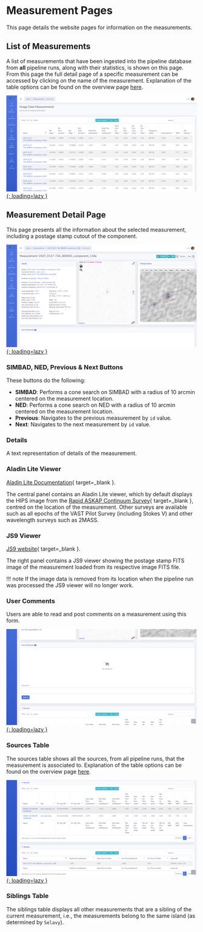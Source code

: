 # Measurement Pages

This page details the website pages for information on the measurements.

## List of Measurements

A list of measurements that have been ingested into the pipeline database from **all** pipeline runs, along with their statistics, is shown on this page.
From this page the full detail page of a specific measurement can be accessed by clicking on the name of the measurement. 
Explanation of the table options can be found on the overview page [here](websiteoverview.md#data-tables).

[![VAST Pipeline Measurements List](../img/measurements-list.png){: loading=lazy }](../img/measurements-list.png)

## Measurement Detail Page

This page presents all the information about the selected measurement, including a postage stamp cutout of the component.

[![VAST Pipeline Measurements Detail](../img/measurement-detail1.png){: loading=lazy }](../img/measurement-detail1.png)

### SIMBAD, NED, Previous & Next Buttons

These buttons do the following:

* **SIMBAD**: Performs a cone search on SIMBAD with a radius of 10 arcmin centered on the measurement location.
* **NED**: Performs a cone search on NED with a radius of 10 arcmin centered on the measurement location.
* **Previous**: Navigates to the previous measurement by `id` value.
* **Next**: Navigates to the next measurement by `id` value.

### Details

A text representation of details of the measurement.

### Aladin Lite Viewer

[Aladin Lite Documentation](https://aladin.u-strasbg.fr/AladinLite/doc/){ target=_blank }.

The central panel contains an Aladin Lite viewer, which by default displays the HIPS image from the [Rapid ASKAP Continuum Survey](https://research.csiro.au/racs/){ target=_blank }, centred on the location of the measurement.
Other surveys are available such as all epochs of the VAST Pilot Survey (including Stokes V) and other wavelength surveys such as 2MASS.

### JS9 Viewer

[JS9 website](https://js9.si.edu){ target=_blank }.

The right panel contains a JS9 viewer showing the postage stamp FITS image of the measurement loaded from its respective image FITS file.

!!! note
    If the image data is removed from its location when the pipeline run was processed the JS9 viewer will no longer work.

### User Comments

Users are able to read and post comments on a measurement using this form.

[![VAST Pipeline Measurements Detail](../img/measurement-detail2.png){: loading=lazy }](../img/measurement-detail2.png)

### Sources Table

The sources table shows all the sources, from all pipeline runs, that the measurement is associated to.
Explanation of the table options can be found on the overview page [here](websiteoverview.md#data-tables).

[![VAST Pipeline Measurements Detail](../img/measurement-detail3.png){: loading=lazy }](../img/measurement-detail3.png)

### Siblings Table

The siblings table displays all other measurements that are a sibling of the current measurement, i.e., the measurements belong to the same island (as determined by `Selavy`).
